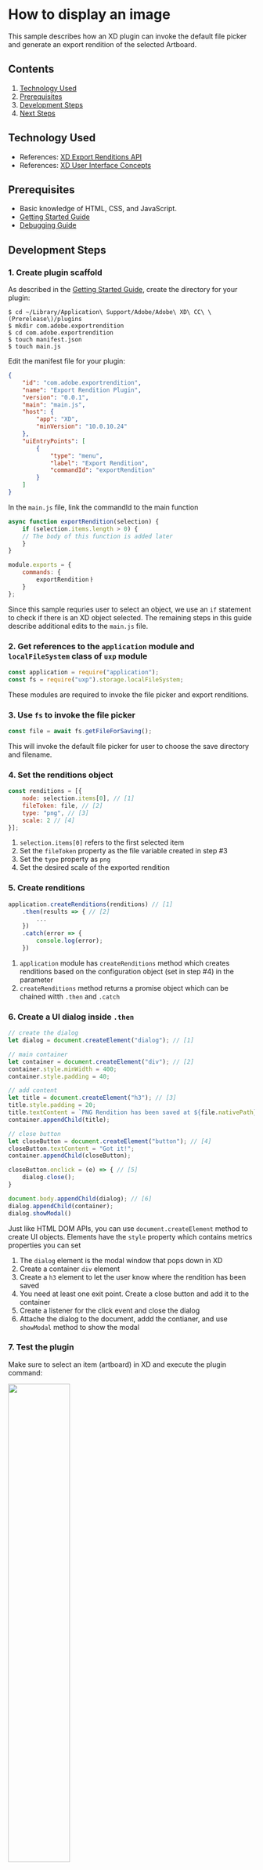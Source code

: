# How to display an image
This sample describes how an XD plugin can invoke the default file picker and generate an export rendition of the selected Artboard.

<!-- Image or GIF if necessary -->
<!-- ![PLUGINNAME]() -->

<!-- doctoc command config: -->
<!-- $ doctoc ./readme.md --title "## Contents" --entryprefix 1. --gitlab --maxlevel 2 -->

<!-- START doctoc generated TOC please keep comment here to allow auto update -->
<!-- DON'T EDIT THIS SECTION, INSTEAD RE-RUN doctoc TO UPDATE -->
## Contents

1. [Technology Used](#technology-used)
1. [Prerequisites](#prerequisites)
1. [Development Steps](#development-steps)
1. [Next Steps](#next-steps)

<!-- END doctoc generated TOC please keep comment here to allow auto update -->

## Technology Used
- References: [XD Export Renditions API](TBD)
- References: [XD User Interface Concepts](https://adobe-xd.gitbook.io/plugin-api-reference/user-interface/ui-concepts)

## Prerequisites
- Basic knowledge of HTML, CSS, and JavaScript.
- [Getting Started Guide](/Guides/getting-started-guide)
- [Debugging Guide](/Guides/debugging-guide)

## Development Steps

### 1. Create plugin scaffold

As described in the [Getting Started Guide](/Guides/getting-started-guide), create the directory for your plugin:

```
$ cd ~/Library/Application\ Support/Adobe/Adobe\ XD\ CC\ \(Prerelease\)/plugins
$ mkdir com.adobe.exportrendition
$ cd com.adobe.exportrendition
$ touch manifest.json
$ touch main.js
``` 

Edit the manifest file for your plugin:

```json
{
    "id": "com.adobe.exportrendition",
    "name": "Export Rendition Plugin",
    "version": "0.0.1",
    "main": "main.js",
    "host": {
        "app": "XD",
        "minVersion": "10.0.10.24"
    },
    "uiEntryPoints": [
        {
            "type": "menu",
            "label": "Export Rendition",
            "commandId": "exportRendition"
        }
    ]
}
```

In the `main.js` file, link the commandId to the main function

```js
async function exportRendition(selection) {
    if (selection.items.length > 0) {
    // The body of this function is added later
    }
}

module.exports = {
    commands: {
        exportRenditionㅏ
    }
};
```
Since this sample requries user to select an object, we use an `if` statement to check if there is an XD object selected.
The remaining steps in this guide describe additional edits to the `main.js` file.

### 2.  Get references to the `application` module and `localFileSystem` class of `uxp` module
```js
const application = require("application");
const fs = require("uxp").storage.localFileSystem;
```
These modules are required to invoke the file picker and export renditions.

### 3. Use `fs` to invoke the file picker
```js
const file = await fs.getFileForSaving();
```
This will invoke the default file picker for user to choose the save directory and filename.

### 4. Set the renditions object
```js
const renditions = [{
    node: selection.items[0], // [1]
    fileToken: file, // [2]
    type: "png", // [3]
    scale: 2 // [4]
}];
```
1. `selection.items[0]` refers to the first selected item
2. Set the `fileToken` property as the file variable created in step #3
3. Set the `type` property as `png`
4. Set the desired scale of the exported rendition

### 5. Create renditions
```js
application.createRenditions(renditions) // [1]
    .then(results => { // [2]
        ...
    })
    .catch(error => {
        console.log(error);
    })
```
1. `application` module has `createRenditions` method which creates renditions based on the configuration object (set in step #4) in the parameter
2. `createRenditions` method returns a promise object which can be chained witth `.then` and `.catch`

### 6. Create a UI dialog inside `.then`
```js
// create the dialog
let dialog = document.createElement("dialog"); // [1]

// main container
let container = document.createElement("div"); // [2]
container.style.minWidth = 400;
container.style.padding = 40;

// add content
let title = document.createElement("h3"); // [3]
title.style.padding = 20;
title.textContent = `PNG Rendition has been saved at ${file.nativePath}`;
container.appendChild(title);

// close button
let closeButton = document.createElement("button"); // [4]
closeButton.textContent = "Got it!";
container.appendChild(closeButton);

closeButton.onclick = (e) => { // [5]
    dialog.close();
}

document.body.appendChild(dialog); // [6]
dialog.appendChild(container); 
dialog.showModal()
```
Just like HTML DOM APIs, you can use `document.createElement` method to create UI objects. Elements have the `style` property which contains metrics properties you can set
1. The `dialog` element is the modal window that pops down in XD
2. Create a container `div` element
3. Create a `h3` element to let the user know where the rendition has been saved
4. You need at least one exit point. Create a close button and add it to the container
5. Create a listener for the click event and close the dialog
6. Attache the dialog to the document, addd the contianer, and use `showModal` method to show the modal

### 7. Test the plugin

Make sure to select an item (artboard) in XD and execute the plugin command:

<img src="/.meta/readme-assets/export-rendition-execute.png" width="50%" height="50%">

You should see a modal window like this one:

<img src="/.meta/readme-assets/export-rendition-pick-file.png" width="50%" height="50%">

The rendition will be saved at the specified location:

<img src="/.meta/readme-assets/export-rendition-complete.png" width="50%" height="50%">

## Next Steps

Ready for more? Take a look at other guides:

- [Guides](/Guides)
